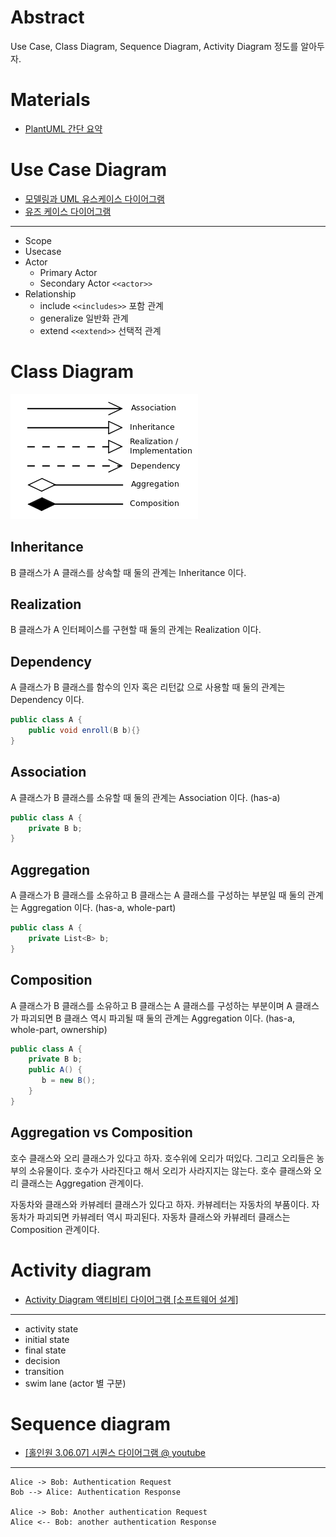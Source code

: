 # Abstract

Use Case, Class Diagram, Sequence Diagram, Activity Diagram 정도를 알아두자.

# Materials

* [PlantUML 간단 요약](http://plantuml.com/ko/)

# Use Case Diagram

* [모델링과 UML 유스케이스 다이어그램](https://m.blog.naver.com/PostView.nhn?blogId=ljh0326s&logNo=221001892737&proxyReferer=https%3A%2F%2Fwww.google.com%2F)
* [유즈 케이스 다이어그램](http://plantuml.com/ko/use-case-diagram)

----

* Scope
* Usecase
* Actor
  * Primary Actor
  * Secondary Actor `<<actor>>`
* Relationship
  * include `<<includes>>` 포함 관계
  * generalize 일반화 관계
  * extend `<<extend>>` 선택적 관계

# Class Diagram 

![](/designpattern/Uml_class_relation_arrows_en.svg.png)

## Inheritance

B 클래스가 A 클래스를 상속할 때 둘의 관계는 Inheritance 이다. 

## Realization

B 클래스가 A 인터페이스를 구현할 때 둘의 관계는 Realization 이다.

## Dependency

A 클래스가 B 클래스를 함수의 인자 혹은 리턴값 으로 사용할 때 둘의 관계는 Dependency 이다.

```cs
public class A {
    public void enroll(B b){}
}
```

## Association

A 클래스가 B 클래스를 소유할 때 둘의 관계는 Association 이다. (has-a)

```cs
public class A {
    private B b;
}
```

## Aggregation

A 클래스가 B 클래스를 소유하고 B 클래스는 A 클래스를 구성하는 부분일 때 둘의 관계는 Aggregation 이다. (has-a, whole-part)

```cs
public class A {
    private List<B> b;
}
```

## Composition

A 클래스가 B 클래스를 소유하고 B 클래스는 A 클래스를 구성하는 부분이며 A 클래스가 파괴되면 B 클래스 역시 파괴될 때 둘의 관계는 Aggregation 이다. (has-a, whole-part, ownership)

```cs
public class A {
    private B b;
    public A() {
       b = new B();
    }
}
```

## Aggregation vs Composition

호수 클래스와 오리 클래스가 있다고 하자. 호수위에 오리가 떠있다. 그리고 오리들은 농부의 소유물이다. 호수가 사라진다고 해서 오리가 사라지지는 않는다. 호수 클래스와 오리 클래스는 Aggregation 관계이다.

자동차와 클래스와 카뷰레터 클래스가 있다고 하자. 카뷰레터는 자동차의 부품이다. 자동차가 파괴되면 카뷰레터 역시 파괴된다. 자동차 클래스와 카뷰레터 클래스는 Composition 관계이다.


# Activity diagram

* [Activity Diagram 액티비티 다이어그램 [소프트웨어 설계]](http://blog.naver.com/PostView.nhn?blogId=tlsdlf5&logNo=120116742269)

----

* activity state
* initial state
* final state
* decision
* transition
* swim lane (actor 별 구분)

# Sequence diagram

* [[홀인원 3.06.07] 시퀀스 다이어그램 @ youtube](https://www.youtube.com/watch?v=YwBL-fTTqZQ)

----

```uml
Alice -> Bob: Authentication Request
Bob --> Alice: Authentication Response

Alice -> Bob: Another authentication Request
Alice <-- Bob: another authentication Response
```
